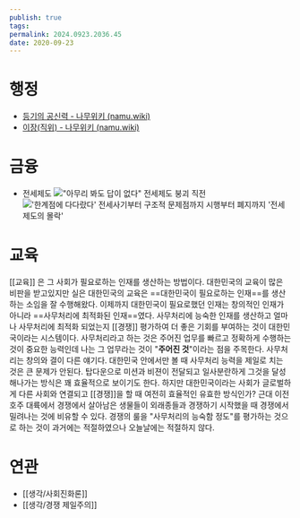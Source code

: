 ```yaml
---
publish: true
tags: 
permalink: 2024.0923.2036.45
date: 2020-09-23
---
```

# 행정
- [등기의 공신력 - 나무위키 (namu.wiki)](https://namu.wiki/w/%EB%93%B1%EA%B8%B0%EC%9D%98%20%EA%B3%B5%EC%8B%A0%EB%A0%A5)
- [이장(직위) - 나무위키 (namu.wiki)](https://namu.wiki/w/%EC%9D%B4%EC%9E%A5(%EC%A7%81%EC%9C%84))

# 금융
- 전세제도
    !["아무리 봐도 답이 없다" 전세제도 붕괴 직전](https://www.youtube.com/watch?v=10hbSlB-xWo)
    !['한계점에 다다랐다' 전세사기부터 구조적 문제점까지 시행부터 폐지까지 '전세제도의 몰락'](https://www.youtube.com/watch?v=jS7-lJiZP4g)
# 교육
[[교육]] 은 그 사회가 필요로하는 인재를 생산하는 방법이다.
대한민국의 교육이 많은 비판을 받고있지만 실은 대한민국의 교육은 ==대한민국이 필요로하는 인재==를 생산하는 소임을 잘 수행해왔다. 이제까지 대한민국이 필요로했던 인재는 창의적인 인재가 아니라 ==사무처리에 최적화된 인재==였다. 
사무처리에 능숙한 인재를 생산하고 얼마나 사무처리에 최적화 되었는지 [[경쟁]] 평가하여 더 좋은 기회를 부여하는 것이 대한민국이라는 시스템이다. 사무처리라고 하는 것은 주어진 업무를 빠르고 정확하게 수행하는 것이 중요한 능력인데 나는 그 업무라는 것이 "**주어진 것**"이라는 점을 주목한다. 사무처리는 창의와 결이 다른 얘기다. 대한민국 안에서만 볼 때 사무처리 능력을 제일로 치는 것은 큰 문제가 안된다. 탑다운으로 미션과 비젼이 전달되고 일사분란하게 그것을 달성해나가는 방식은 꽤 효율적으로 보이기도 한다. 
하지만 대한민국이라는 사회가 글로벌하게 다른 사회와 연결되고 [[경쟁]]을 할 때 여전히 효율적인 유효한 방식인가? 근대 이전 호주 대륙에서 경쟁에서 살아남은 생물들이 외래종들과 경쟁하기 시작했을 때 경쟁에서 밀려나는 것에 비유할 수 있다. 경쟁의 룰을 "사무처리의 능숙함 정도"를 평가하는 것으로 하는 것이 과거에는 적절하였으나 오늘날에는 적절하지 않다.

# 연관
- [[생각/사회진화론]]
- [[생각/경쟁 제일주의]]
